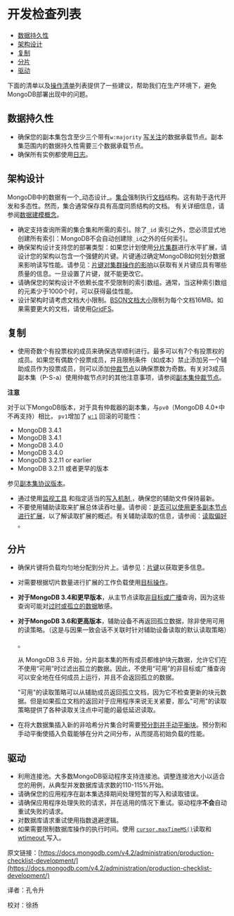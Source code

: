 # 开发检查列表

* [数据持久性](https://docs.mongodb.com/v4.2/administration/production-checklist-development/#data-durability)
* [架构设计](https://docs.mongodb.com/v4.2/administration/production-checklist-development/#schema-design)
* [复制](https://docs.mongodb.com/v4.2/administration/production-checklist-development/#replication)
* [分片](https://docs.mongodb.com/v4.2/administration/production-checklist-development/#sharding)
* [驱动](https://docs.mongodb.com/v4.2/administration/production-checklist-development/#drivers)

下面的清单以及[操作清单](https://docs.mongodb.com/v4.2/administration/production-checklist-operations/)列表提供了一些建议，帮助我们在生产环境下，避免MongoDB部署出现中的问题。

## 数据持久性

* 确保您的副本集包含至少三个带有`w:majority` [写关注](https://docs.mongodb.com/v4.2/reference/write-concern/)的数据承载节点。副本集范围内的数据持久性需要三个数据承载节点。
* 确保所有实例都使用[日志](https://docs.mongodb.com/v4.2/core/journaling/)。

## 架构设计

MongoDB中的数据有一个_动态设计_。[集合](https://docs.mongodb.com/v4.2/reference/glossary/#term-collection)强制执行[文档](https://docs.mongodb.com/v4.2/reference/glossary/#term-document)结构。这有助于迭代开发和多态性。然而，集合通常保存具有高度同质结构的文档。 有关详细信息，请参阅[数据建模概念](https://docs.mongodb.com/v4.2/core/data-models/)。

* 确定支持查询所需的集合集和所需的索引。除了`_id` 索引之外，您必须显式地创建所有索引：MongoDB不会自动创建除`_id`之外的任何索引。                                                                                          
* 确保架构设计支持您的部署类型：如果您计划使用[分片集群](https://docs.mongodb.com/v4.2/reference/glossary/#term-sharded-cluster)进行水平扩展，请设计您的架构以包含一个强健的片键。片键通过确定MongoDB如何划分数据来影响读写性能。请参见：[片键对集群操作的影响](https://docs.mongodb.com/v4.2/core/sharding-shard-key/)以获取有关片键应具有哪些质量的信息。一旦设置了片键，就不能更改它。
* 请确保您的架构设计不依赖长度不受限制的索引数组。通常，当这种索引数组的元素少于1000个时，可以获得最佳性能。
* 设计架构时请考虑文档大小限制。[BSON文档大小](https://docs.mongodb.com/v4.2/reference/limits/#BSON-Document-Size)限制为每个文档16MB。如果需要更大的文档，请使用[GridFS](https://docs.mongodb.com/v4.2/core/gridfs/)。

## 复制

* 使用奇数个有投票权的成员来确保选举顺利进行。最多可以有7个有投票权的成员。如果您有偶数个投票成员，并且限制条件（如成本）禁止添加另一个辅助成员作为投票成员，则可以添加[仲裁节点](https://docs.mongodb.com/v4.2/reference/glossary/#term-arbiter)以确保票数为奇数。有关对3成员副本集（P-S-a）使用仲裁节点时的其他注意事项，请参阅[副本集仲裁节点](https://docs.mongodb.com/v4.2/core/replica-set-arbiter/)。                                                                                                                                   

**注意**

对于以下MongoDB版本，对于具有仲裁器的副本集，与`pv0`（MongoDB 4.0+中不再支持）相比， `pv1`增加了 [`w:1`](https://docs.mongodb.com/v4.2/reference/write-concern/#writeconcern.) 回滚的可能性：

* MongoDB 3.4.1
* MongoDB 3.4.1
* MongoDB 3.4.0
* MongoDB 3.4.0
* MongoDB 3.2.11 or earlier
* MongoDB 3.2.11 或者更早的版本

参见[副本集协议版本](https://docs.mongodb.com/v4.2/reference/replica-set-protocol-versions/)。

* 通过使用[监视工具](https://docs.mongodb.com/v4.2/administration/monitoring/) 和指定适当的[写入机制,](https://docs.mongodb.com/v4.2/reference/write-concern/)，确保您的辅助文件保持最新。
* 不要使用辅助读取来扩展总体读吞吐量。请参阅：[是否可以使用更多副本节点进行扩展](http://askasya.com/post/canreplicashelpscaling)，以了解读取扩展的概述。有关辅助读取的信息，请参阅：[读取偏好](https://docs.mongodb.com/v4.2/core/read-preference/) 。

## 分片

* 确保片键将负载均匀地分配到分片上。请参见：[片键](https://docs.mongodb.com/v4.2/core/sharding-shard-key/)以获取更多信息。
* 对需要根据切片数量进行扩展的工作负载使用[目标操作](https://docs.mongodb.com/v4.2/core/sharded-cluster-query-router/#sharding-mongos-targeted)。
* **对于MongoDB 3.4和更早版本**，从主节点读取[非目标或广播](https://docs.mongodb.com/v4.2/core/sharded-cluster-query-router/#sharding-mongos-broadcast)查询，因为这些查询可能对[过时或孤立的数据](http://blog.mongodb.org/post/74730554385/background-indexing-on-secondaries-and-orphaned)敏感。
* **对于MongoDB 3.6和更高版本**，辅助设备不再返回孤立数据，除非使用可用的读策略。（这是与因果一致会话不关联时针对辅助设备读取的默认读取策略）

  。

  从 MongoDB 3.6 开始，分片副本集的所有成员都维护块元数据，允许它们在不使用“可用”时过滤出孤立的数据。因此，不使用“可用”的非目标或广播查询可以安全地在任何成员上运行，并且不会返回孤立的数据。

  "可用"的读取策略可以从辅助成员返回孤立文档，因为它不检查更新的块元数据。但是如果孤立文档的返回对于应用程序来说无关紧要，那么"可用"的读取策略提供了各种读取关注点中可能的最低延迟读取。

* 在将大数据集插入新的非哈希分片集合时需要[预分割并手动平衡块](https://docs.mongodb.com/v4.2/tutorial/create-chunks-in-sharded-cluster/)。预分割和手动平衡使插入负载能够在分片之间分布，从而提高初始负载的性能。

## 驱动

* 利用连接池。大多数MongoDB驱动程序支持连接池。调整连接池大小以适合您的用例，从典型并发数据库请求数的110-115%开始。
* 请确保您的应用程序在副本集选择期间处理短暂的写入和读取错误。
* 请确保应用程序处理失败的请求，并在适用的情况下重试。驱动程序**不会**自动重试失败的请求。
* 对数据库请求重试使用指数退避逻辑。
* 如果需要限制数据库操作的执行时间。使用 [`cursor.maxTimeMS()`](https://docs.mongodb.com/v4.2/reference/method/cursor.maxTimeMS/#cursor.maxTimeMS)读取和 [wtimeout ](https://docs.mongodb.com/v4.2/reference/write-concern/#wc-wtimeout)写入。

原文链接：[https://docs.mongodb.com/v4.2/administration/production-checklist-development/](https://docs.mongodb.com/v4.2/administration/production-checklist-development/)

译者：孔令升

校对：徐扬

